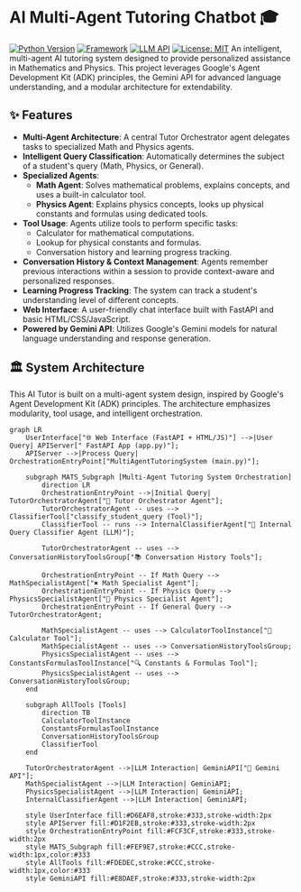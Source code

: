 # AI Multi-Agent Tutoring Chatbot 🎓

[![Python Version](https://img.shields.io/badge/python-3.9%2B-blue.svg)](https://www.python.org/downloads/)
[![Framework](https://img.shields.io/badge/framework-FastAPI-green.svg)](https://fastapi.tiangolo.com/)
[![LLM API](https://img.shields.io/badge/LLM-Gemini%20API-purple.svg)](https://ai.google.dev/)
[![License: MIT](https://img.shields.io/badge/License-MIT-yellow.svg)](https://opensource.org/licenses/MIT) An intelligent, multi-agent AI tutoring system designed to provide personalized assistance in Mathematics and Physics. This project leverages Google's Agent Development Kit (ADK) principles, the Gemini API for advanced language understanding, and a modular architecture for extendability.

## ✨ Features

* **Multi-Agent Architecture**: A central Tutor Orchestrator agent delegates tasks to specialized Math and Physics agents.
* **Intelligent Query Classification**: Automatically determines the subject of a student's query (Math, Physics, or General).
* **Specialized Agents**:
    * **Math Agent**: Solves mathematical problems, explains concepts, and uses a built-in calculator tool.
    * **Physics Agent**: Explains physics concepts, looks up physical constants and formulas using dedicated tools.
* **Tool Usage**: Agents utilize tools to perform specific tasks:
    * Calculator for mathematical computations.
    * Lookup for physical constants and formulas.
    * Conversation history and learning progress tracking.
* **Conversation History & Context Management**: Agents remember previous interactions within a session to provide context-aware and personalized responses.
* **Learning Progress Tracking**: The system can track a student's understanding level of different concepts.
* **Web Interface**: A user-friendly chat interface built with FastAPI and basic HTML/CSS/JavaScript.
* **Powered by Gemini API**: Utilizes Google's Gemini models for natural language understanding and response generation.

## 🏛️ System Architecture

This AI Tutor is built on a multi-agent system design, inspired by Google's Agent Development Kit (ADK) principles. The architecture emphasizes modularity, tool usage, and intelligent orchestration.

```mermaid
graph LR
    UserInterface["🌐 Web Interface (FastAPI + HTML/JS)"] -->|User Query| APIServer[" FastAPI App (app.py)"];
    APIServer -->|Process Query| OrchestrationEntryPoint["MultiAgentTutoringSystem (main.py)"];

    subgraph MATS_Subgraph [Multi-Agent Tutoring System Orchestration]
        direction LR
        OrchestrationEntryPoint -->|Initial Query| TutorOrchestratorAgent["👤 Tutor Orchestrator Agent"];
        TutorOrchestratorAgent -- uses --> ClassifierTool["classify_student_query (Tool)"];
        ClassifierTool -- runs --> InternalClassifierAgent["🤖 Internal Query Classifier Agent (LLM)"];
        
        TutorOrchestratorAgent -- uses --> ConversationHistoryToolsGroup["📚 Conversation History Tools"];
        
        OrchestrationEntryPoint -- If Math Query --> MathSpecialistAgent["✖️ Math Specialist Agent"];
        OrchestrationEntryPoint -- If Physics Query --> PhysicsSpecialistAgent["🔬 Physics Specialist Agent"];
        OrchestrationEntryPoint -- If General Query --> TutorOrchestratorAgent;

        MathSpecialistAgent -- uses --> CalculatorToolInstance["🧮 Calculator Tool"];
        MathSpecialistAgent -- uses --> ConversationHistoryToolsGroup;
        PhysicsSpecialistAgent -- uses --> ConstantsFormulasToolInstance["🔍 Constants & Formulas Tool"];
        PhysicsSpecialistAgent -- uses --> ConversationHistoryToolsGroup;
    end

    subgraph AllTools [Tools]
        direction TB
        CalculatorToolInstance
        ConstantsFormulasToolInstance
        ConversationHistoryToolsGroup
        ClassifierTool
    end
    
    TutorOrchestratorAgent -->|LLM Interaction| GeminiAPI["🧠 Gemini API"];
    MathSpecialistAgent -->|LLM Interaction| GeminiAPI;
    PhysicsSpecialistAgent -->|LLM Interaction| GeminiAPI;
    InternalClassifierAgent -->|LLM Interaction| GeminiAPI;

    style UserInterface fill:#D6EAF8,stroke:#333,stroke-width:2px
    style APIServer fill:#D1F2EB,stroke:#333,stroke-width:2px
    style OrchestrationEntryPoint fill:#FCF3CF,stroke:#333,stroke-width:2px
    style MATS_Subgraph fill:#FEF9E7,stroke:#CCC,stroke-width:1px,color:#333
    style AllTools fill:#FDEDEC,stroke:#CCC,stroke-width:1px,color:#333
    style GeminiAPI fill:#E8DAEF,stroke:#333,stroke-width:2px
